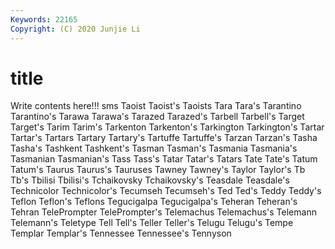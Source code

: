 ```yaml
---
Keywords: 22165
Copyright: (C) 2020 Junjie Li
---
```


# title

Write contents here!!!
sms 
Taoist
Taoist's 
Taoists 
Tara 
Tara's 
Tarantino 
Tarantino's 
Tarawa 
Tarawa's 
Tarazed 
Tarazed's
Tarbell 
Tarbell's 
Target 
Target's 
Tarim 
Tarim's 
Tarkenton 
Tarkenton's 
Tarkington 
Tarkington's
Tartar 
Tartar's 
Tartars 
Tartary 
Tartary's 
Tartuffe 
Tartuffe's 
Tarzan 
Tarzan's 
Tasha
Tasha's 
Tashkent 
Tashkent's 
Tasman 
Tasman's 
Tasmania 
Tasmania's 
Tasmanian 
Tasmanian's 
Tass
Tass's 
Tatar 
Tatar's 
Tatars 
Tate 
Tate's 
Tatum 
Tatum's 
Taurus 
Taurus's
Tauruses 
Tawney 
Tawney's 
Taylor 
Taylor's 
Tb 
Tb's 
Tbilisi 
Tbilisi's 
Tchaikovsky
Tchaikovsky's 
Teasdale 
Teasdale's 
Technicolor 
Technicolor's 
Tecumseh 
Tecumseh's 
Ted 
Ted's 
Teddy
Teddy's 
Teflon 
Teflon's 
Teflons 
Tegucigalpa 
Tegucigalpa's 
Teheran 
Teheran's 
Tehran 
TelePrompter
TelePrompter's 
Telemachus 
Telemachus's 
Telemann 
Telemann's 
Teletype 
Tell 
Tell's 
Teller 
Teller's
Telugu 
Telugu's 
Tempe 
Templar 
Templar's 
Tennessee 
Tennessee's 
Tennyson 
